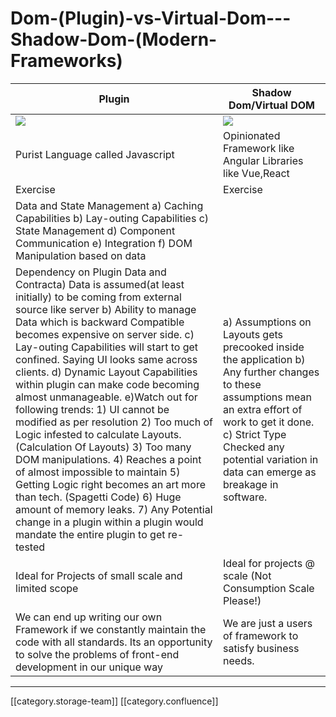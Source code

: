 # Dom-(Plugin)-vs-Virtual-Dom---Shadow-Dom-(Modern-Frameworks)

| **Plugin**                                                                                                                                                                                                                                                                                                                                                                                                                                                                                                                                                                                                                                                                                                                                                                                                                                                       | **Shadow Dom/Virtual DOM**                                                                                                                                                                                                                          |
| ---------------------------------------------------------------------------------------------------------------------------------------------------------------------------------------------------------------------------------------------------------------------------------------------------------------------------------------------------------------------------------------------------------------------------------------------------------------------------------------------------------------------------------------------------------------------------------------------------------------------------------------------------------------------------------------------------------------------------------------------------------------------------------------------------------------------------------------------------------------- | --------------------------------------------------------------------------------------------------------------------------------------------------------------------------------------------------------------------------------------------------- |
| ![](../../../../../../../Consumption/consump-ed-td-des/images/images/storage/image-20200618-042402.png)                                                                                                                                                                                                                                                                                                                                                                                                                                                                                                                                                                                                                                                                                                                                                          | ![](../../../../../../../Consumption/consump-ed-td-des/images/images/storage/image-20200618-042504.png)                                                                                                                                             |
| Purist Language called Javascript                                                                                                                                                                                                                                                                                                                                                                                                                                                                                                                                                                                                                                                                                                                                                                                                                                | Opinionated Framework like Angular Libraries like Vue,React                                                                                                                                                                                         |
| Exercise                                                                                                                                                                                                                                                                                                                                                                                                                                                                                                                                                                                                                                                                                                                                                                                                                                                         | Exercise                                                                                                                                                                                                                                            |
| Data and State Management a) Caching Capabilities b) Lay-outing Capabilities c) State Management d) Component Communication e) Integration f) DOM Manipulation based on data                                                                                                                                                                                                                                                                                                                                                                                                                                                                                                                                                                                                                                                                                     |                                                                                                                                                                                                                                                     |
| Dependency on Plugin Data and Contracta) Data is assumed(at least initially) to be coming from external source like server b) Ability to manage Data which is backward Compatible becomes expensive on server side. c) Lay-outing Capabilities will start to get confined. Saying UI looks same across clients. d) Dynamic Layout Capabilities within plugin can make code becoming almost unmanageable. e)Watch out for following trends: 1) UI cannot be modified as per resolution 2) Too much of Logic infested to calculate Layouts. (Calculation Of Layouts) 3) Too many DOM manipulations. 4) Reaches a point of almost impossible to maintain 5) Getting Logic right becomes an art more than tech. (Spagetti Code) 6) Huge amount of memory leaks. 7) Any Potential change in a plugin within a plugin would mandate the entire plugin to get re-tested | a) Assumptions on Layouts gets precooked inside the application b) Any further changes to these assumptions mean an extra effort of work to get it done. c) Strict Type Checked any potential variation in data can emerge as breakage in software. |
| Ideal for Projects of small scale and limited scope                                                                                                                                                                                                                                                                                                                                                                                                                                                                                                                                                                                                                                                                                                                                                                                                              | Ideal for projects @ scale (Not Consumption Scale Please!)                                                                                                                                                                                          |
| We can end up writing our own Framework if we constantly maintain the code with all standards. Its an opportunity to solve the problems of front-end development in our unique way                                                                                                                                                                                                                                                                                                                                                                                                                                                                                                                                                                                                                                                                               | We are just a users of framework to satisfy business needs.                                                                                                                                                                                         |

***

\[\[category.storage-team]] \[\[category.confluence]]
